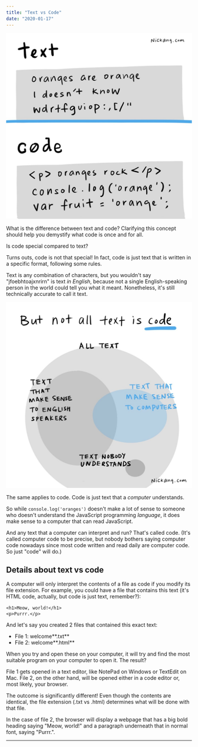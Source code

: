 ```yaml
---
title: "Text vs Code"
date: "2020-01-17"
---
```


![text and code look very different, but code is just a subset of text](images/text-vs-code-nickang-blog-1024x1024.jpg)

What is the difference between text and code? Clarifying this concept should help you demystify what code is once and for all.

Is code special compared to text?

Turns outs, code is not that special! In fact, code is just text that is written in a specific format, following some rules.

Text is any combination of characters, but you wouldn't say "jfoebhtoajxnrirn" is text _in English_, because not a single English-speaking person in the world could tell you what it meant. Nonetheless, it's still technically accurate to call it text.

![this is a venn diagram illustrating the difference between groups of texts - text that English-speakers understand, text that computers understand (that's code), and text that nobody in the world understands](images/not-all-text-is-code-nickang-blog-1024x1024.jpg)

The same applies to code. Code is just text that a _computer_ understands.

So while `console.log('oranges')` doesn't make a lot of sense to someone who doesn't understand the JavaScript programming _language_, it does make sense to a computer that can read JavaScript.

And any text that a computer can interpret and run? That's called code. (It's called computer code to be precise, but nobody bothers saying computer code nowadays since most code written and read daily are computer code. So just "code" will do.)

## Details about text vs code

A computer will only interpret the contents of a file as code if you modify its file extension. For example, you could have a file that contains this text (it's HTML code, actually, but code is just text, remember?):

```
<h1>Meow, world!</h1>
<p>Purrr.</p>
```

And let's say you created 2 files that contained this exact text:

- File 1: welcome**.txt**
- File 2: welcome**.html**

When you try and open these on your computer, it will try and find the most suitable program on your computer to open it. The result?

File 1 gets opened in a text editor, like NotePad on Windows or TextEdit on Mac. File 2, on the other hand, will be opened either in a code editor or, most likely, your browser.

The outcome is significantly different! Even though the contents are identical, the file extension (.txt vs .html) determines what will be done with that file.

In the case of file 2, the browser will display a webpage that has a big bold heading saying "Meow, world!" and a paragraph underneath that in normal font, saying "Purrr.".

* * *
